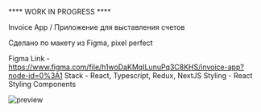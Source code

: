 **** WORK IN PROGRESS ****

Invoice App / Приложение для выставления счетов

Сделано по макету из Figma, pixel perfect

Figma Link - https://www.figma.com/file/h1woDaKMqILunuPq3C8KHS/invoice-app?node-id=0%3A1
Stack - React, Typescript, Redux, NextJS
Styling - React Styling Components

![preview](https://user-images.githubusercontent.com/86959672/174235770-e6919388-b7eb-4cb5-b5f7-5af5a397989e.jpg)
